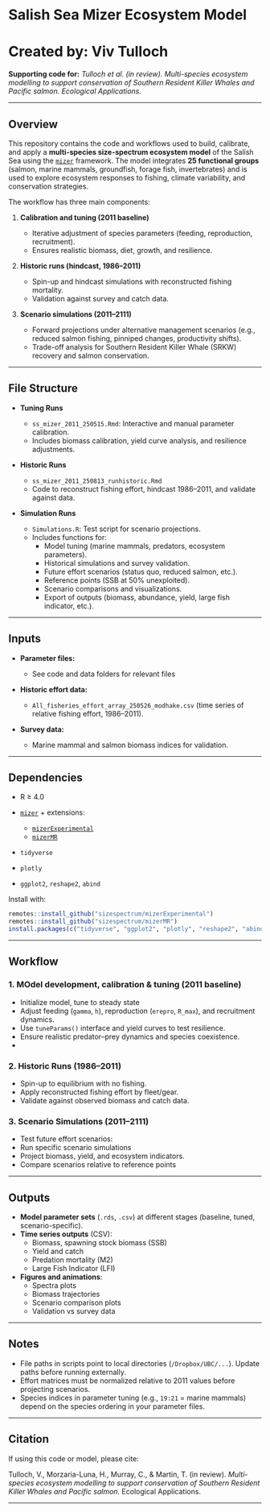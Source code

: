 # Salish Sea Mizer Ecosystem Model
# Created by: Viv Tulloch

**Supporting code for:**
*Tulloch et al. (in review). Multi-species ecosystem modelling to support conservation of Southern Resident Killer Whales and Pacific salmon. Ecological Applications.*

---

## Overview

This repository contains the code and workflows used to build, calibrate, and apply a **multi-species size-spectrum ecosystem model** of the Salish Sea using the [`mizer`](https://sizespectrum.org/mizer) framework. The model integrates **25 functional groups** (salmon, marine mammals, groundfish, forage fish, invertebrates) and is used to explore ecosystem responses to fishing, climate variability, and conservation strategies.

The workflow has three main components:

1. **Calibration and tuning (2011 baseline)**
   * Iterative adjustment of species parameters (feeding, reproduction, recruitment).
   * Ensures realistic biomass, diet, growth, and resilience.
  
2. **Historic runs (hindcast, 1986–2011)**
   * Spin-up and hindcast simulations with reconstructed fishing mortality.
   * Validation against survey and catch data.

3. **Scenario simulations (2011–2111)**
   * Forward projections under alternative management scenarios (e.g., reduced salmon fishing, pinniped changes, productivity shifts).
   * Trade-off analysis for Southern Resident Killer Whale (SRKW) recovery and salmon conservation.

---

## File Structure

* **Tuning Runs**
  * `ss_mizer_2011_250515.Rmd`: Interactive and manual parameter calibration.
  * Includes biomass calibration, yield curve analysis, and resilience adjustments.

* **Historic Runs**
  * `ss_mizer_2011_250813_runhistoric.Rmd`
  * Code to reconstruct fishing effort, hindcast 1986–2011, and validate against data.

* **Simulation Runs**
  * `Simulations.R`: Test script for scenario projections.
  * Includes functions for:
    * Model tuning (marine mammals, predators, ecosystem parameters).
    * Historical simulations and survey validation.
    * Future effort scenarios (status quo, reduced salmon, etc.).
    * Reference points (SSB at 50% unexploited).
    * Scenario comparisons and visualizations.
    * Export of outputs (biomass, abundance, yield, large fish indicator, etc.).

---

## Inputs

* **Parameter files:**

  * See code and data folders for relevant files

* **Historic effort data:**

  * `All_fisheries_effort_array_250526_modhake.csv` (time series of relative fishing effort, 1986–2011).

* **Survey data:**

  * Marine mammal and salmon biomass indices for validation.

---

## Dependencies

* R ≥ 4.0
* [`mizer`](https://github.com/sizespectrum/mizer) + extensions:

  * [`mizerExperimental`](https://github.com/sizespectrum/mizerExperimental)
  * [`mizerMR`](https://github.com/sizespectrum/mizerMR)
* `tidyverse`
* `plotly`
* `ggplot2`, `reshape2`, `abind`

Install with:

```r
remotes::install_github("sizespectrum/mizerExperimental")
remotes::install_github("sizespectrum/mizerMR")
install.packages(c("tidyverse", "ggplot2", "plotly", "reshape2", "abind"))
```
---

## Workflow

### 1. MOdel development, calibration & tuning (2011 baseline)

* Initialize model, tune to steady state
* Adjust feeding (`gamma`, `h`), reproduction (`erepro`, `R_max`), and recruitment dynamics.
* Use `tuneParams()` interface and yield curves to test resilience.
* Ensure realistic predator–prey dynamics and species coexistence.
*
### 2. Historic Runs (1986–2011)

* Spin-up to equilibrium with no fishing.
* Apply reconstructed fishing effort by fleet/gear.
* Validate against observed biomass and catch data.

### 3. Scenario Simulations (2011–2111)

* Test future effort scenarios:
* Run specific scenario simulations
* Project biomass, yield, and ecosystem indicators.
* Compare scenarios relative to reference points

---

## Outputs

* **Model parameter sets** (`.rds`, `.csv`) at different stages (baseline, tuned, scenario-specific).
* **Time series outputs** (CSV):
  * Biomass, spawning stock biomass (SSB)
  * Yield and catch
  * Predation mortality (M2)
  * Large Fish Indicator (LFI)
* **Figures and animations**:
  * Spectra plots
  * Biomass trajectories
  * Scenario comparison plots
  * Validation vs survey data

---

## Notes

* File paths in scripts point to local directories (`/Dropbox/UBC/...`). Update paths before running externally.
* Effort matrices must be normalized relative to 2011 values before projecting scenarios.
* Species indices in parameter tuning (e.g., `19:21` = marine mammals) depend on the species ordering in your parameter files.

---

## Citation

If using this code or model, please cite:

Tulloch, V., Morzaria-Luna, H., Murray, C., & Martin, T. (in review).
*Multi-species ecosystem modelling to support conservation of Southern Resident Killer Whales and Pacific salmon.* Ecological Applications.

---

